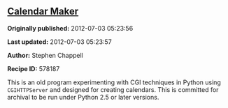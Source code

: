 ## [Calendar Maker](https://code.activestate.com/recipes/578187-calendar-maker)

**Originally published:** 2012-07-03 05:23:56

**Last updated:** 2012-07-03 05:23:57

**Author:** Stephen Chappell

**Recipe ID:** 578187

This is an old program experimenting with CGI techniques in Python using `CGIHTTPServer` and designed for creating calendars. This is committed for archival to be run under Python 2.5 or later versions.
